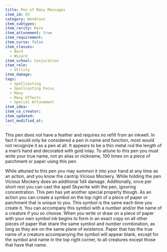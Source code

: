 ```yaml
---
title: Pen of Many Messages
item_id: 83
category: Wondrous
item_subtypes:
item_rarity: Rare
item_attunement: true
item_requirement:
item_curse: false
item_classes:
  - Bard
  - Wizard
item_school: Conjuration
item_role:
  - Utility
item_damage:
tags:
  - Spellcasting
  - Spellcasting Focus
  - Many
  - Many Effects
  - Special Attunement
item_idea:
item_co_creator:
item_updated:
last_modified_at:
---
```


This pen does not have a feather and requires no refill from an inkwell. In fact it would only be considered a pen in name and function, most would not recognize it as a pen at all. It appears to be a thin metal rod the length of a man’s hand and decorated with gold inlay. To attune to this pen you must write your true name, not an alias or nickname, 100 times on a piece of parchment or paper using this pen.

While attuned to this pen you may summon it into your hand at any time as an action, and you know the cantrip <magic-spell>Vicious Mockery</magic-spell>. While holding the pen <magic-spell>Vicious Mockery</magic-spell> does an additional 1d4 damage.
Additionally, once per short rest you can cast the spell <magic-spell>Skywrite</magic-spell> with the pen, ignoring concentration.
This pen has yet another special property though. As an action you can create a symbol on the top right of a piece of paper or parchment that is unique to you. This symbol is the same each time you create it. You can accompany this symbol with a number and/or the name of a creature if you so choose. When you write or draw on a piece of paper with your own symbol ink begins to form in an exact copy on all other pieces of paper that share the same symbol and number combination, as long as they are on the same plane of existence.
Paper that has the true name of a creature accompanying the symbol will appear blank, except for the symbol and name in the top right corner, to all creatures except those that have that name.
